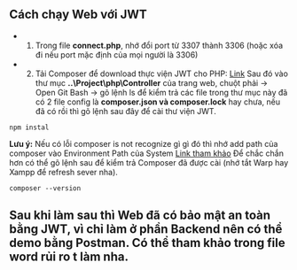 ## Cách chạy Web với JWT
* 1. Trong file **connect.php**, nhớ đổi port từ 3307 thành 3306 (hoặc xóa đi nếu port mặc định của mọi người là 3306)

* 2. Tải Composer để download thực viện JWT cho PHP: [Link](https://getcomposer.org/)
     Sau đó vào thư mục **..\Project\php\Controller** của trang web, chuột phải -> Open Git Bash -> gõ lệnh ls để kiểm trả các file trong thư mục này đã có 2 file config là **composer.json và composer.lock** hay chưa, nếu đã có rồi thì gõ lệnh sau đây để cài thư viện JWT.
```
npm instal
```
**Lưu ý:** Nếu có lỗi composer is not recognize gì gì đó thì nhớ add path của composer vào Environment Path của System [Link tham khảo](https://stackoverflow.com/questions/39724594/composer-is-not-recognized-as-an-internal-or-external-command-in-windows-serve)
Để chắc chắn hơn có thể gõ lệnh sau để kiểm trả Composer đã được cài (nhớ tắt Warp hay Xampp để refresh sever nha).
```
composer --version
```
## Sau khi làm sau thì Web đã có bảo mật an toàn bằng JWT, vì chỉ làm ở phần Backend nên có thể demo bằng Postman. Có thể tham khảo trong file word rủi ro t làm nha. 



